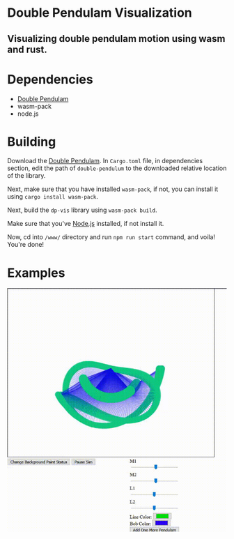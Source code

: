 # Double Pendulam Visualization

## Visualizing double pendulam motion using wasm and rust.

# Dependencies

- [Double Pendulam](https://github.com/srirajshukla/double-pendulam-calc-rust)
- wasm-pack
- node.js

# Building
Download  the [Double Pendulam](https://github.com/srirajshukla/double-pendulam-calc-rust). In `Cargo.toml` file, in dependencies section, edit the path of `double-pendulum` to the downloaded relative location of the library. 

Next, make sure that you have installed `wasm-pack`, if not, you can install it using 
`cargo install wasm-pack`.

Next, build the `dp-vis` library using 
`wasm-pack build`.

Make sure that you've [Node.js](https://nodejs.org/en/) installed, if not install it. 

Now, cd into `/www/` directory and run
`npm run start` command, and voila! You're done!

# Examples
![3 Double Pendulums in their motion, followed by adding another pendulum.](./examples/pendulum_ssGif.gif)